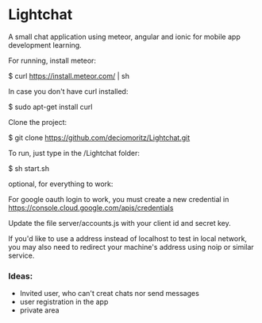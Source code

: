 # Lightchat
A small chat application using meteor, angular and ionic for mobile app development learning.

For running, install meteor:

$ curl https://install.meteor.com/ | sh

In case you don't have curl installed:

$ sudo apt-get install curl

Clone the project:

$ git clone https://github.com/deciomoritz/Lightchat.git

To run, just type in the /Lightchat folder:

$ sh start.sh


optional, for everything to work: 

For google oauth login to work, you must create a new credential in 
https://console.cloud.google.com/apis/credentials

Update the file server/accounts.js with your client id and secret key.

If you'd like to use a address instead of localhost to test in local network, you may 
also need to redirect your machine's address using noip or similar service.

### Ideas:

* Invited user, who can't creat chats nor send messages
* user registration in the app
* private area
